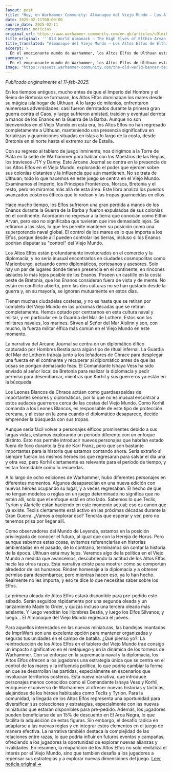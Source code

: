 ```yaml
---
layout: post
title: "Hoy, en Warhammer Community: Almanaque del Viejo Mundo – Los Altos Elfos de Elthin Arvan - Comunidad Warhammer"
date: 2025-02-11T00:00:00
source_date: 2025-02-11
categories: noticias
original_url: https://www.warhammer-community.com/en-gb/articles/u9lmibri/old-world-almanack-the-high-elves-of-elthin-arvan/
title_original: '''Old World Almanack – The High Elves of Elthin Arvan - Warhammer Community'''
title_translated: "Almanaque del Viejo Mundo – Los Altos Elfos de Elthin Arvan - Comunidad Warhammer"
excerpt: >
  En el emocionante mundo de Warhammer, los Altos Elfos de Ulthuan están listos para regresar al tablero de juego con una nueva expansión que explora su influencia en el Viejo Mundo. Aunque antaño fueron expulsados por los Enanos durante la Guerra de la Barba, los Altos Elfos mantienen su poderío naval desde sus fortalezas costeras. Este nuevo Arcane Journal se centra en sus colonias y la diplomacia que ejercen en ciudades cosmopolitas como Marienburgo. Con una narrativa que sigue a un diplomático élfico capturado, los valientes Leones Blancos de Chrace y la Guardia del Mar de Lothern se embarcan en una misión de rescate que promete acción y estrategia. ¡No te pierdas esta fascinante adición al universo de The Old World!
summary: >
  En el emocionante mundo de Warhammer, los Altos Elfos de Ulthuan están listos para regresar al tablero de juego con una nueva expansión que explora su influencia en el Viejo Mundo. Aunque antaño fueron expulsados por los Enanos durante la Guerra de la Barba, los Altos Elfos mantienen su poderío naval desde sus fortalezas costeras. Este nuevo Arcane Journal se centra en sus colonias y la diplomacia que ejercen en ciudades cosmopolitas como Marienburgo. Con una narrativa que sigue a un diplomático élfico capturado, los valientes Leones Blancos de Chrace y la Guardia del Mar de Lothern se embarcan en una misión de rescate que promete acción y estrategia. ¡No te pierdas esta fascinante adición al universo de The Old World!
image: "https://assets.warhammer-community.com/the-old-world-banner-test.jpg"
---
```


*Publicado originalmente el 11-feb-2025.*

En los tiempos antiguos, mucho antes de que el Imperio del Hombre y el Reino de Bretonia se formaran, los Altos Elfos dominaban los mares desde su mágica isla hogar de Ulthuan. A lo largo de milenios, enfrentaron numerosas adversidades: casi fueron derrotados durante la primera gran guerra contra el Caos, y luego sufrieron amistad, traición y eventual derrota a manos de los Enanos en la Guerra de la Barba. Aunque no son bienvenidos en el Viejo Mundo en esta era, los Altos Elfos no han regresado completamente a Ulthuan, manteniendo una presencia significativa en fortalezas y guarniciones situadas en islas a lo largo de la costa, desde Bretonia en el norte hasta el extremo sur de Estalia.

Con su regreso al tablero de juego inminente, nos dirigimos a la Torre de Plata en la sede de Warhammer para hablar con los Maestros de las Reglas, los traviesos JTY y Danny. Este Arcane Journal se centra en la presencia de los Altos Elfos en el Viejo Mundo, explorando el poder que ejercen sobre sus colonias distantes y la influencia que aún mantienen. No se trata de Ulthuan; todo lo que hacemos en este juego se centra en el Viejo Mundo. Examinamos el Imperio, los Príncipes Fronterizos, Norsca, Bretonia y el resto, pero no miramos más allá de esta área. Este libro analiza los puestos avanzados costeros élficos que lo rodean y las tropas guarnecidas en ellos.

Hace mucho tiempo, los Elfos sufrieron una gran pérdida a manos de los Enanos durante la Guerra de la Barba y fueron expulsados de sus colonias en el continente. Acordaron no regresar a la tierra que conocían como Elthin Arvan, pero eso no significaba que tuvieran que irse demasiado lejos. Se retiraron a las islas, lo que les permite mantener su posición como una superpotencia naval global. El control de los mares es lo que importa a los Elfos, porque desde allí pueden controlar las tierras, incluso si los Enanos podrían disputar su "control" del Viejo Mundo.

Los Altos Elfos están profundamente involucrados en el comercio y la diplomacia, y no sería inusual encontrarlos en ciudades cosmopolitas como Marienburgo, actuando como diplomáticos, cortesanos y asesores. Solo hay un par de lugares donde tienen presencia en el continente, en rincones aislados lo más lejos posible de los Enanos. Poseen un castillo en la costa oeste de Bretonia, que los Enanos consideran fuera de vista y de mente. No están en conflicto abierto, pero las dos culturas no se han gustado desde la guerra y, en su mayoría, se ignoran mutuamente en estos días.

Tienen muchas ciudadelas costeras, y no es hasta que se retiran por completo del Viejo Mundo en las próximas décadas que se retiran completamente. Hemos optado por centrarnos en esta cultura naval y militar, y en particular en la Guardia del Mar de Lothern. Estos son los militares navales, los marines. Sirven al Señor del Mar Aislinn y son, con mucho, la fuerza militar élfica más común en el Viejo Mundo en este momento.

La narrativa del Arcane Journal se centra en un diplomático élfico capturado por Hombres Bestia para algún tipo de ritual infernal. La Guardia del Mar de Lothern trabaja junto a los leñadores de Chrace para desplegar una fuerza en el continente y recuperar al diplomático antes de que las cosas se pongan demasiado feas. El Comandante Ishaya Vess ha sido enviado al señor local de Bretonia para realizar la diplomacia y pedir permiso para desembarcar, mientras que Korhil y sus guerreros ya están en la búsqueda.

Los Leones Blancos de Chrace actúan como guardaespaldas de importantes señores y diplomáticos, por lo que no es inusual encontrar a estos audaces guerreros cerca de las costas del Viejo Mundo. Como Korhil comanda a los Leones Blancos, es responsable de este tipo de protección cercana, y al estar en la zona cuando el diplomático desaparece, decide emprender la búsqueda con sus tropas.

Aunque sería fácil volver a personajes élficos prominentes debido a sus largas vidas, estamos explorando un período diferente con un enfoque distinto. Esto nos permite introducir nuevos personajes que habrían estado fuera de foco durante la Era de Karl Franz, pero que son bastante importantes para la historia que estamos contando ahora. Sería extraño si siempre fueran los mismos héroes los que regresaran para salvar el día una y otra vez, pero Korhil ciertamente es relevante para el período de tiempo, y es tan formidable como lo recuerdas.

A lo largo de ocho ediciones de Warhammer, hubo diferentes personajes en diferentes momentos. Algunos desaparecían en una nueva edición con nuevos héroes ocupando su lugar, y a veces regresaban. El hecho de que no tengan modelos o reglas en un juego determinado no significa que no estén allí, solo que el enfoque está en otro lado. Sabemos lo que Teclis, Tyrion y Alarielle están haciendo en este momento actual; eso es canon que ya existe. Teclis ciertamente está activo en las próximas décadas durante la Gran Guerra. ¿Vamos a explorar eso? Tendrás que esperar y ver, pero no tenemos prisa por llegar allí.

Como observadores del Mundo de Leyenda, estamos en la posición privilegiada de conocer el futuro, al igual que con la Herejía de Horus. Pero aunque sabemos estas cosas, evitamos referenciarlas en historias ambientadas en el pasado, de lo contrario, terminamos sin contar la historia de la época. Ulthuan está muy lejos. Veremos algo de la política en el Viejo Mundo a medida que avancemos, descubriendo la actitud de los Altos Elfos hacia las otras razas. Esta narrativa existe para mostrar cómo se comportan alrededor de los humanos. Rinden homenaje a la diplomacia y a obtener permiso para desembarcar, pero mientras hacen eso, ya lo han hecho. Realmente no les importa, y eso te dice lo que necesitas saber sobre los Elfos.

La primera oleada de Altos Elfos estará disponible para pre-pedido este sábado. Serán seguidos rápidamente por una segunda oleada y un lanzamiento Made to Order, y quizás incluso una tercera oleada más adelante. Y luego vendrán los Hombres Bestia, y luego los Elfos Silvanos, y luego... El Almanaque del Viejo Mundo regresará el jueves.

Para aquellos interesados en las nuevas miniaturas, las bandejas imantadas de ImpriWars son una excelente opción para mantener organizadas y seguras tus unidades en el campo de batalla.
¿Qué pienso yo?: La reintroducción de los Altos Elfos en el tablero del Viejo Mundo trae consigo un impacto significativo en el metajuego y en la dinámica de los torneos de Warhammer. Con su enfoque en la supremacía naval y la diplomacia, los Altos Elfos ofrecen a los jugadores una estrategia única que se centra en el control de los mares y la influencia política, lo que podría cambiar la forma en que se desarrollan las partidas, especialmente en escenarios que involucran territorios costeros. Esta nueva narrativa, que introduce personajes menos conocidos como el Comandante Ishaya Vess y Korhil, enriquece el universo de Warhammer al ofrecer nuevas historias y tácticas, alejándose de los héroes habituales como Teclis y Tyrion. Para la comunidad, la llegada de los Altos Elfos representa una oportunidad para diversificar sus colecciones y estrategias, especialmente con las nuevas miniaturas que estarán disponibles para pre-pedido. Además, los jugadores pueden beneficiarse de un 15% de descuento en El Arca Negra, lo que facilita la adquisición de estas figuras. Sin embargo, el desafío radica en adaptarse a las nuevas reglas y en integrar estos elementos en el juego de manera efectiva. La narrativa también destaca la complejidad de las relaciones entre razas, lo que podría influir en futuros eventos y campañas, ofreciendo a los jugadores la oportunidad de explorar nuevas alianzas y rivalidades. En resumen, la reaparición de los Altos Elfos no solo revitaliza el interés por el Viejo Mundo, sino que también desafía a los jugadores a repensar sus estrategias y a explorar nuevas dimensiones del juego.
[Leer noticia original ➜](https://www.warhammer-community.com/en-gb/articles/u9lmibri/old-world-almanack-the-high-elves-of-elthin-arvan/)
